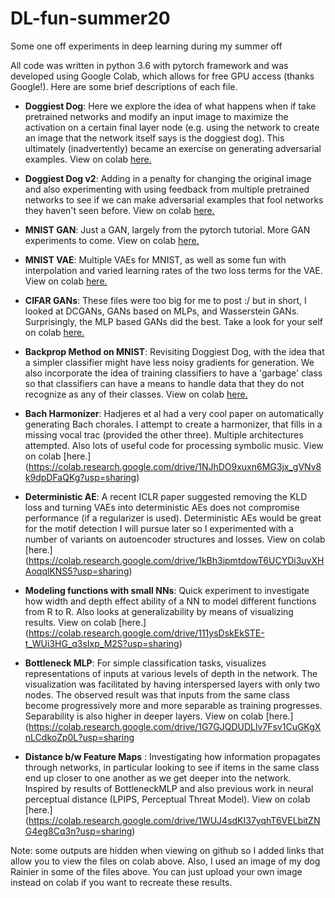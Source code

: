 # DL-fun-summer20
Some one off experiments in deep learning during my summer off

All code was written in python 3.6 with pytorch framework and was developed using Google Colab, which allows for free GPU access (thanks Google!). Here are some brief descriptions of each file. 

* **Doggiest Dog**: Here we explore the idea of what happens when if take pretrained networks and modify an input image to maximize the activation on a certain final layer node (e.g. using the network to create an image that the network itself says is the doggiest dog). This ultimately (inadvertently) became an exercise on generating adversarial examples. View on colab [here.](https://colab.research.google.com/drive/12zs9AXlAOVPCvNCrVV3gVPBAzeNe6VmY?usp=sharing)

* **Doggiest Dog v2**: Adding in a penalty for changing the original image and also experimenting with using feedback from multiple pretrained networks to see if we can make adversarial examples that fool networks they haven't seen before. View on colab [here.](https://colab.research.google.com/drive/12FhCAa5T78EqRGimXxL-6HVo7jgcN5rM?usp=sharing)

* **MNIST GAN**: Just a GAN, largely from the pytorch tutorial. More GAN experiments to come. View on colab [here.](https://colab.research.google.com/drive/1Z3PlGUPkxLVRPeg5Ag8iO_mb-w8GF1_z?usp=sharing)

* **MNIST VAE**: Multiple VAEs for MNIST, as well as some fun with interpolation and varied learning rates of the two loss terms for the VAE. View on colab [here.](https://colab.research.google.com/drive/1KEZB6vre4w-L3gjBDnIT3SVhBHldIOrg?usp=sharing)

* **CIFAR GANs**: These files were too big for me to post :/ but in short, I looked at DCGANs, GANs based on MLPs, and Wasserstein GANs. Surprisingly, the MLP based GANs did the best. Take a look for your self on colab [here.](https://colab.research.google.com/drive/1Zle4KCFe5vtpetyp0W3MzzwG7PUTXujL?usp=sharing)

* **Backprop Method on MNIST**: Revisiting Doggiest Dog, with the idea that a simpler classifier might have less noisy gradients for generation. We also incorporate the idea of training classifiers to have a 'garbage' class so that classifiers can have a means to handle data that they do not recognize as any of their classes. View on colab [here.](https://colab.research.google.com/drive/1Lag0TbeW6ZzRpuwXlh28SuCKDbe1haIP?usp=sharing)

* **Bach Harmonizer**: Hadjeres et al had a very cool paper on automatically generating Bach chorales. I attempt to create a harmonizer, that fills in a missing vocal trac (provided the other three). Multiple architectures attempted. Also lots of useful code for processing symbolic music. View on colab [here.] (https://colab.research.google.com/drive/1NJhDO9xuxn6MG3jx_gVNv8k9dpDFaQKg?usp=sharing)

* **Deterministic AE**: A recent ICLR paper suggested removing the KLD loss and turning VAEs into deterministic AEs does not compromise performance (if a regularizer is used). Deterministic AEs would be great for the motif detection I will pursue later so I experimented with a number of variants on autoencoder structures and losses. View on colab [here.] (https://colab.research.google.com/drive/1kBh3ipmtdowT6UCYDi3uvXHAoqqlKNS5?usp=sharing)

* **Modeling functions with small NNs**: Quick experiment to investigate how width and depth effect ability of a NN to model different functions from R to R. Also looks at generalizability by means of visualizing results. View on colab [here.] (https://colab.research.google.com/drive/111ysDskEkSTE-t_WUi3HG_q3sIxp_M2S?usp=sharing)

* **Bottleneck MLP**: For simple classification tasks, visualizes representations of inputs at various levels of depth in the network. The visualization was facilitated by having interspersed layers with only two nodes. The observed result was that inputs from the same class become progressively more and more separable as training progresses. Separability is also higher in deeper layers. View on colab [here.] (https://colab.research.google.com/drive/1G7GJQDUDLlv7Fsv1CuGKgXnLCdkoZp0L?usp=sharing

* **Distance b/w Feature Maps** : Investigating how information propagates through networks, in particular looking to see if items in the same class end up closer to one another as we get deeper into the network. Inspired by results of BottleneckMLP and also previous work in neural perceptual distance (LPIPS, Perceptual Threat Model). View on colab [here.] (https://colab.research.google.com/drive/1WUJ4sdKI37yqhT6VELbitZNG4eg8Cq3n?usp=sharing)



Note: some outputs are hidden when viewing on github so I added links that allow you to view the files on colab above. Also, I used an image of my dog Rainier in some of the files above. You can just upload your own image instead on colab if you want to recreate these results.
